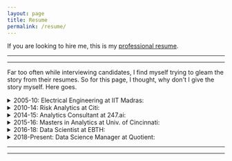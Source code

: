 ```yaml
---
layout: page
title: Resume
permalink: /resume/
---
```


If you are looking to hire me, this is my [professional resume](/assets/Anvesh_Resume_2024.pdf).

<hr>
<hr>

Far too often while interviewing candidates, I find myself trying to gleam the story from their resumes. So for this page, I thought, why don't I give the story myself. Here goes.

<details><summary>2005-10: Electrical Engineering at IIT Madras:</summary>
<br/>
<p>
I spent 5 years at IIT Madras, a prestigious engineering school in India, for my Bachelors and Masters degrees in Electrical Engineering.  Getting into an IIT was a big goal of mine and thanks to my strong math skills, I was able to crack the entrance exam. My engineering education itself was, unfortunately, not up to a high standard. Despite spurts of interest, I realized that I did not have a real passion for the subject. I did well enough to graduate, spent an interesting semester as an exchange student in Sweden and took the first job I was offered out of college.
<br/>
</p>
</details>

<details><summary>2010-14: Risk Analytics at Citi:</summary>
<br/>
<p>
For about 3 years, I worked for the Risk Analytics group at CitiBank, North America through a consulting company (TCS E-serve) in Mumbai. My role was mostly in building backend infrastructure to track and report the health of various credit risk models that Citi had deployed around the world. The data was housed in a Sharepoint repository and I used Javascript and VBA to automate the building and distribution of these health reports along with early warning flags.
<br/>
Though I enjoyed coding and building things, I was more fascinated by the statistical model building process and I felt that it was a better match for my skill and interest. Moving across teams within org turned to be harder than I imagined, so I started looking for hands-on modeling roles outside the company.
<br/>
</p>
</details>

<details><summary>2014-15: Analytics Consultant at 247.ai:</summary>
<br/>
<p>
I spent an exciting year and half with the text mining team at 247.ai (a customer service company with a heavy emphasis on using data science to propel the business forward). The team's main focus was to utilize the text flowing through customer service chats to improve the quality of service. We built several machine learning models to answer questions like <i>What kind of complaints did we receive today? Can we tell if this person requires help with billing based on his/her browsing history in the last few minutes? Is the customer service agent being polite etc.</i>
<br/>
We were able to build, deploy and track the results of new models, sometimes all within the span of a week (compared to 6 month turn around times in a bank). It was an eye-opening experience to see the direct and immediate impact that your product has on improving the lives real customers. I would have loved to continue in 247.ai for longer, but due to some personal issues, my wife and me decided to move out of Bangalore to the US.
<br/>
</p>
</details>

<details><summary>2015-16: Masters in Analytics at Univ. of Cincinnati:</summary>
<br/>
<p>
Though I took up the program mainly as a gateway to the USA, I happened to tremendously enjoy and excel at the courses on offer. The advanced statistics and probability courses that I took laid strong foundation to my hitherto programmer-like approach to analytics. I received several job offers and chose to join a startup named EBTH in Cincinnati.
<br/>
</p>
</details>

<details><summary>2016-18: Data Scientist at EBTH:</summary>
<br/>
<p>
I spent about 2 (awesome) years at Everything But The House (EBTH), a startup in Cincinnati, which at one point was the most valuable startup in Ohio. EBTH is an online auction platform which connects shoppers and collectors with valuable items in estates (a sort of high-end E-Bay). I was the first data scientist to be hired and I relished the opportunity to build things from scratch, right from the basics like creating a reporting framework, defining key metrics, building visualizations in Tableau to more cutting-edge work like implementing a recommender system and building a deep-learning based image recognition system to identify item category and predict auction price ranges. Unfortunately, the company eventually ran into funding issues and I moved to Quotient in Cincinnati.
<br/>
</p>
</details>

<details><summary>2018-Present: Data Science Manager at Quotient:</summary>
<br/>
<p>

I presently work at Quotient (formerly coupons.com), a digital marketing company, that helps consumer goods companies and retailers reach the right audiences for their brands through promotions and media. I was initially hired as a Sr. Data Scientist and was promoted in Dec 2019 to lead a team of three data scientists.  The main focus of the team is to build custom audience segments at scale and subsequently measure the performance of these campaigns with appropriate statistical rigor.
<br/>
</p>
</details>
<hr class="rounded">
<hr class="rounded">
